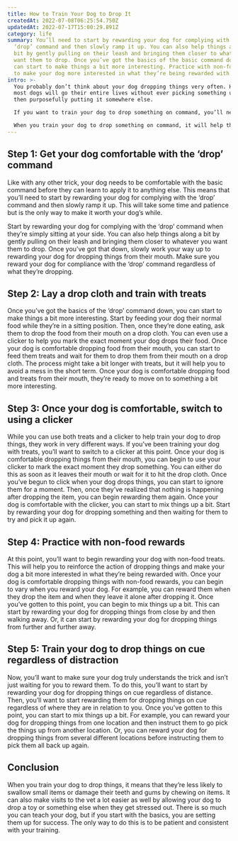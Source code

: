 ```yaml
---
title: How to Train Your Dog to Drop It
createdAt: 2022-07-08T06:25:54.750Z
updatedAt: 2022-07-17T15:00:29.891Z
category: life
summary: You’ll need to start by rewarding your dog for complying with the
  ‘drop’ command and then slowly ramp it up. You can also help things along a
  bit by gently pulling on their leash and bringing them closer to whatever you
  want them to drop. Once you’ve got the basics of the basic command down, you
  can start to make things a bit more interesting. Practice with non-food treats
  to make your dog more interested in what they’re being rewarded with.
intro: >-
  You probably don’t think about your dog dropping things very often. Heck,
  most dogs will go their entire lives without ever picking something up and
  then purposefully putting it somewhere else.

  If you want to train your dog to drop something on command, you’ll need to focus a bit on simple tricks like that. After all, it isn’t exactly the kind of thing they’re going to be motivated to do by instinct on their own. In addition, there are some pretty great benefits from training your dog this skill. 

  When you train your dog to drop something on command, it will help them in a number of areas later in life. For starters, teaching them how to put an object down gently as opposed readying it more often than not means they won’t hurt their teeth or gums when they chew on things later in life. It also makes things like vet checkups easier and even makes housebreaking much faster when combined with other tricks like ‘sit’ and ‘stay’.
---
```


## Step 1: Get your dog comfortable with the ‘drop’ command

Like with any other trick, your dog needs to be comfortable with the basic command before they can learn to apply it to anything else. This means that you’ll need to start by rewarding your dog for complying with the ‘drop’ command and then slowly ramp it up. This will take some time and patience but is the only way to make it worth your dog’s while.

Start by rewarding your dog for complying with the ‘drop’ command when they’re simply sitting at your side. You can also help things along a bit by gently pulling on their leash and bringing them closer to whatever you want them to drop. Once you’ve got that down, slowly work your way up to rewarding your dog for dropping things from their mouth. Make sure you reward your dog for compliance with the ‘drop’ command regardless of what they’re dropping.

## Step 2: Lay a drop cloth and train with treats

Once you’ve got the basics of the ‘drop’ command down, you can start to make things a bit more interesting. Start by feeding your dog their normal food while they’re in a sitting position. Then, once they’re done eating, ask them to drop the food from their mouth on a drop cloth. You can even use a clicker to help you mark the exact moment your dog drops their food.
Once your dog is comfortable dropping food from their mouth, you can start to feed them treats and wait for them to drop them from their mouth on a drop cloth. The process might take a bit longer with treats, but it will help you to avoid a mess in the short term.
Once your dog is comfortable dropping food and treats from their mouth, they’re ready to move on to something a bit more interesting.

## Step 3: Once your dog is comfortable, switch to using a clicker

While you can use both treats and a clicker to help train your dog to drop things, they work in very different ways. If you’ve been training your dog with treats, you’ll want to switch to a clicker at this point.
Once your dog is comfortable dropping things from their mouth, you can begin to use your clicker to mark the exact moment they drop something. You can either do this as soon as it leaves their mouth or wait for it to hit the drop cloth.
Once you’ve begun to click when your dog drops things, you can start to ignore them for a moment. Then, once they’ve realized that nothing is happening after dropping the item, you can begin rewarding them again.
Once your dog is comfortable with the clicker, you can start to mix things up a bit. Start by rewarding your dog for dropping something and then waiting for them to try and pick it up again.

## Step 4: Practice with non-food rewards

At this point, you’ll want to begin rewarding your dog with non-food treats. This will help you to reinforce the action of dropping things and make your dog a bit more interested in what they’re being rewarded with.
Once your dog is comfortable dropping things with non-food rewards, you can begin to vary when you reward your dog. For example, you can reward them when they drop the item and when they leave it alone after dropping it.
Once you’ve gotten to this point, you can begin to mix things up a bit. This can start by rewarding your dog for dropping things from close by and then walking away. Or, it can start by rewarding your dog for dropping things from further and further away.

## Step 5: Train your dog to drop things on cue regardless of distraction

Now, you’ll want to make sure your dog truly understands the trick and isn’t just waiting for you to reward them. To do this, you’ll want to start by rewarding your dog for dropping things on cue regardless of distance. Then, you’ll want to start rewarding them for dropping things on cue regardless of where they are in relation to you.
Once you’ve gotten to this point, you can start to mix things up a bit. For example, you can reward your dog for dropping things from one location and then instruct them to go pick the things up from another location. Or, you can reward your dog for dropping things from several different locations before instructing them to pick them all back up again.

## Conclusion

When you train your dog to drop things, it means that they’re less likely to swallow small items or damage their teeth and gums by chewing on items. It can also make visits to the vet a lot easier as well by allowing your dog to drop a toy or something else when they get stressed out.
There is so much you can teach your dog, but if you start with the basics, you are setting them up for success. The only way to do this is to be patient and consistent with your training.
